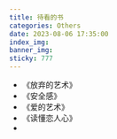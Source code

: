```yaml
---
title: 待看的书
categories: Others
date: 2023-08-06 17:35:00
index_img: 
banner_img: 
sticky: 777
---
```




- 《放弃的艺术》
- 《安全感》
- 《爱的艺术》
- 《读懂恋人心》
- 